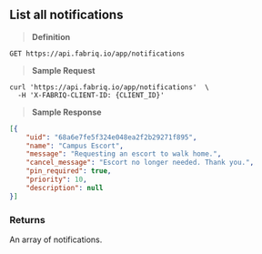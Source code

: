 ## List all notifications

> **Definition**

```text
GET https://api.fabriq.io/app/notifications
```

> **Sample Request**

```shell
curl 'https://api.fabriq.io/app/notifications'  \
  -H 'X-FABRIQ-CLIENT-ID: {CLIENT_ID}'
```

> **Sample Response**

```json
[{
    "uid": "68a6e7fe5f324e048ea2f2b29271f895",
    "name": "Campus Escort",
    "message": "Requesting an escort to walk home.",
    "cancel_message": "Escort no longer needed. Thank you.",
    "pin_required": true,
    "priority": 10,
    "description": null
}]
```

### Returns
An array of notifications.
